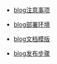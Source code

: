 * [blog注意事项](2018-06-04-note.md)

* [blog部署环境](2018-06-05-deploy-blog-env.md)

* [blog文档模版]()

* [blog发布步骤](2018-06-05-post-blog-step.md)

  

  

